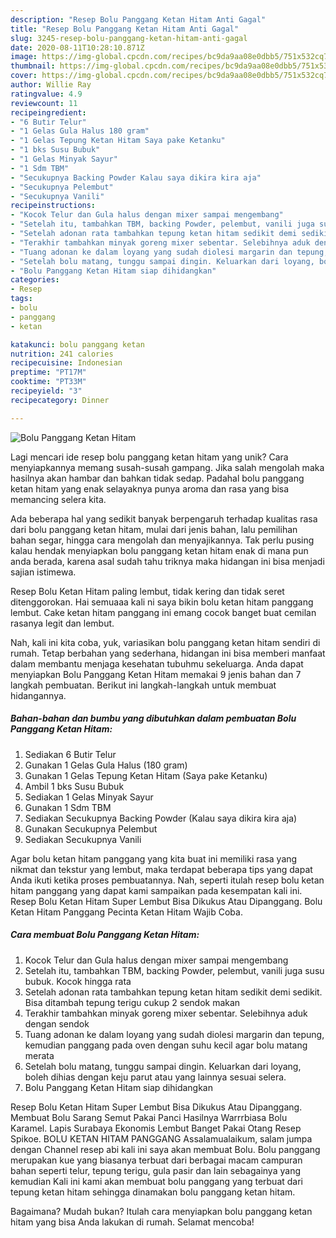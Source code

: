 ```yaml
---
description: "Resep Bolu Panggang Ketan Hitam Anti Gagal"
title: "Resep Bolu Panggang Ketan Hitam Anti Gagal"
slug: 3245-resep-bolu-panggang-ketan-hitam-anti-gagal
date: 2020-08-11T10:28:10.871Z
image: https://img-global.cpcdn.com/recipes/bc9da9aa08e0dbb5/751x532cq70/bolu-panggang-ketan-hitam-foto-resep-utama.jpg
thumbnail: https://img-global.cpcdn.com/recipes/bc9da9aa08e0dbb5/751x532cq70/bolu-panggang-ketan-hitam-foto-resep-utama.jpg
cover: https://img-global.cpcdn.com/recipes/bc9da9aa08e0dbb5/751x532cq70/bolu-panggang-ketan-hitam-foto-resep-utama.jpg
author: Willie Ray
ratingvalue: 4.9
reviewcount: 11
recipeingredient:
- "6 Butir Telur"
- "1 Gelas Gula Halus 180 gram"
- "1 Gelas Tepung Ketan Hitam Saya pake Ketanku"
- "1 bks Susu Bubuk"
- "1 Gelas Minyak Sayur"
- "1 Sdm TBM"
- "Secukupnya Backing Powder Kalau saya dikira kira aja"
- "Secukupnya Pelembut"
- "Secukupnya Vanili"
recipeinstructions:
- "Kocok Telur dan Gula halus dengan mixer sampai mengembang"
- "Setelah itu, tambahkan TBM, backing Powder, pelembut, vanili juga susu bubuk. Kocok hingga rata"
- "Setelah adonan rata tambahkan tepung ketan hitam sedikit demi sedikit. Bisa ditambah tepung terigu cukup 2 sendok makan"
- "Terakhir tambahkan minyak goreng mixer sebentar. Selebihnya aduk dengan sendok"
- "Tuang adonan ke dalam loyang yang sudah diolesi margarin dan tepung, kemudian panggang pada oven dengan suhu kecil agar bolu matang merata"
- "Setelah bolu matang, tunggu sampai dingin. Keluarkan dari loyang, boleh dihias dengan keju parut atau yang lainnya sesuai selera."
- "Bolu Panggang Ketan Hitam siap dihidangkan"
categories:
- Resep
tags:
- bolu
- panggang
- ketan

katakunci: bolu panggang ketan 
nutrition: 241 calories
recipecuisine: Indonesian
preptime: "PT17M"
cooktime: "PT33M"
recipeyield: "3"
recipecategory: Dinner

---
```



![Bolu Panggang Ketan Hitam](https://img-global.cpcdn.com/recipes/bc9da9aa08e0dbb5/751x532cq70/bolu-panggang-ketan-hitam-foto-resep-utama.jpg)

Lagi mencari ide resep bolu panggang ketan hitam yang unik? Cara menyiapkannya memang susah-susah gampang. Jika salah mengolah maka hasilnya akan hambar dan bahkan tidak sedap. Padahal bolu panggang ketan hitam yang enak selayaknya punya aroma dan rasa yang bisa memancing selera kita.

Ada beberapa hal yang sedikit banyak berpengaruh terhadap kualitas rasa dari bolu panggang ketan hitam, mulai dari jenis bahan, lalu pemilihan bahan segar, hingga cara mengolah dan menyajikannya. Tak perlu pusing kalau hendak menyiapkan bolu panggang ketan hitam enak di mana pun anda berada, karena asal sudah tahu triknya maka hidangan ini bisa menjadi sajian istimewa.

Resep Bolu Ketan Hitam paling lembut, tidak kering dan tidak seret ditenggorokan. Hai semuaaa kali ni saya bikin bolu ketan hitam panggang lembut. Cake ketan hitam panggang ini emang cocok banget buat cemilan rasanya legit dan lembut.


Nah, kali ini kita coba, yuk, variasikan bolu panggang ketan hitam sendiri di rumah. Tetap berbahan yang sederhana, hidangan ini bisa memberi manfaat dalam membantu menjaga kesehatan tubuhmu sekeluarga. Anda dapat menyiapkan Bolu Panggang Ketan Hitam memakai 9 jenis bahan dan 7 langkah pembuatan. Berikut ini langkah-langkah untuk membuat hidangannya.

<!--inarticleads1-->

##### Bahan-bahan dan bumbu yang dibutuhkan dalam pembuatan Bolu Panggang Ketan Hitam:

1. Sediakan 6 Butir Telur
1. Gunakan 1 Gelas Gula Halus (180 gram)
1. Gunakan 1 Gelas Tepung Ketan Hitam (Saya pake Ketanku)
1. Ambil 1 bks Susu Bubuk
1. Sediakan 1 Gelas Minyak Sayur
1. Gunakan 1 Sdm TBM
1. Sediakan Secukupnya Backing Powder (Kalau saya dikira kira aja)
1. Gunakan Secukupnya Pelembut
1. Sediakan Secukupnya Vanili


Agar bolu ketan hitam panggang yang kita buat ini memiliki rasa yang nikmat dan tekstur yang lembut, maka terdapat beberapa tips yang dapat Anda ikuti ketika proses pembuatannya. Nah, seperti itulah resep bolu ketan hitam panggang yang dapat kami sampaikan pada kesempatan kali ini. Resep Bolu Ketan Hitam Super Lembut Bisa Dikukus Atau Dipanggang. Bolu Ketan Hitam Panggang Pecinta Ketan Hitam Wajib Coba. 

<!--inarticleads2-->

##### Cara membuat Bolu Panggang Ketan Hitam:

1. Kocok Telur dan Gula halus dengan mixer sampai mengembang
1. Setelah itu, tambahkan TBM, backing Powder, pelembut, vanili juga susu bubuk. Kocok hingga rata
1. Setelah adonan rata tambahkan tepung ketan hitam sedikit demi sedikit. Bisa ditambah tepung terigu cukup 2 sendok makan
1. Terakhir tambahkan minyak goreng mixer sebentar. Selebihnya aduk dengan sendok
1. Tuang adonan ke dalam loyang yang sudah diolesi margarin dan tepung, kemudian panggang pada oven dengan suhu kecil agar bolu matang merata
1. Setelah bolu matang, tunggu sampai dingin. Keluarkan dari loyang, boleh dihias dengan keju parut atau yang lainnya sesuai selera.
1. Bolu Panggang Ketan Hitam siap dihidangkan


Resep Bolu Ketan Hitam Super Lembut Bisa Dikukus Atau Dipanggang. Membuat Bolu Sarang Semut Pakai Panci Hasilnya Warrrbiasa Bolu Karamel. Lapis Surabaya Ekonomis Lembut Banget Pakai Otang Resep Spikoe. BOLU KETAN HITAM PANGGANG Assalamualaikum, salam jumpa dengan Channel resep abi kali ini saya akan membuat Bolu. Bolu panggang merupakan kue yang biasanya terbuat dari berbagai macam campuran bahan seperti telur, tepung terigu, gula pasir dan lain sebagainya yang kemudian Kali ini kami akan membuat bolu panggang yang terbuat dari tepung ketan hitam sehingga dinamakan bolu panggang ketan hitam. 

Bagaimana? Mudah bukan? Itulah cara menyiapkan bolu panggang ketan hitam yang bisa Anda lakukan di rumah. Selamat mencoba!
